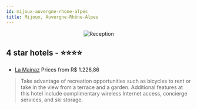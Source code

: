 ```yaml
---
id: mijoux-auvergne-rhone-alpes
title: Mijoux, Auvergne-Rhône-Alpes
---
```


<center><img src="https://i.travelapi.com/hotels/3000000/2690000/2685000/2684969/6f281e2d_z.jpg" alt="Reception" /></center>


##  4 star hotels - ⭐️⭐️⭐️⭐️

-    [La Mainaz](https://us.hurb.com/hotels/mijoux/la-mainaz-JNP-JP938209?cmp=18055) Prices from R$ 1.226,86
   > Take advantage of recreation opportunities such as bicycles to rent or take in the view from a terrace and a garden. Additional features at this hotel include complimentary wireless Internet access, concierge services, and ski storage.
